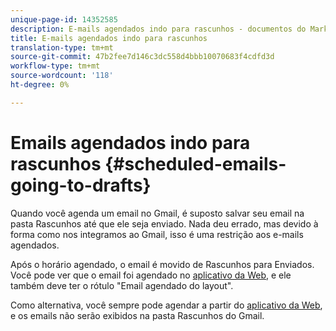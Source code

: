 ```yaml
---
unique-page-id: 14352585
description: E-mails agendados indo para rascunhos - documentos do Marketo - documentação do produto
title: E-mails agendados indo para rascunhos
translation-type: tm+mt
source-git-commit: 47b2fee7d146c3dc558d4bbb10070683f4cdfd3d
workflow-type: tm+mt
source-wordcount: '118'
ht-degree: 0%

---
```



# Emails agendados indo para rascunhos {#scheduled-emails-going-to-drafts}

Quando você agenda um email no Gmail, é suposto salvar seu email na pasta Rascunhos até que ele seja enviado. Nada deu errado, mas devido à forma como nos integramos ao Gmail, isso é uma restrição aos e-mails agendados.

Após o horário agendado, o email é movido de Rascunhos para Enviados. Você pode ver que o email foi agendado no [aplicativo da Web](http://toutapp.com/login), e ele também deve ter o rótulo &quot;Email agendado do layout&quot;.

Como alternativa, você sempre pode agendar a partir do [aplicativo da Web](http://toutapp.com/login), e os emails não serão exibidos na pasta Rascunhos do Gmail.
